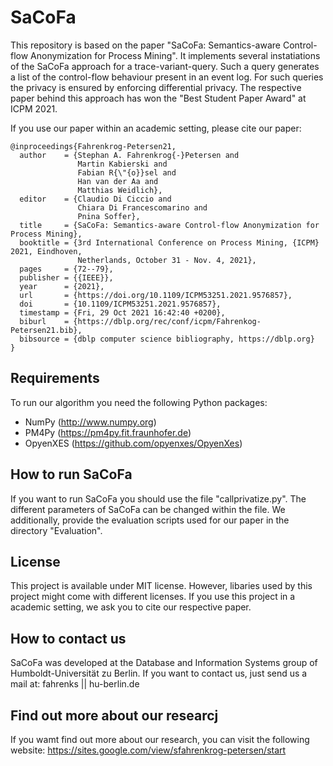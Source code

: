 # SaCoFa
This repository is based on the paper "SaCoFa: Semantics-aware Control-flow Anonymization for Process Mining". It implements several instatiations of the SaCoFa approach for a trace-variant-query. Such a query generates a list of the control-flow behaviour present in an event log. For such queries the privacy is ensured by enforcing differential privacy. The respective paper behind this approach has won the "Best Student Paper Award" at ICPM 2021.

If you use our paper within an academic setting, please cite our paper:
```
@inproceedings{Fahrenkrog-Petersen21,
  author    = {Stephan A. Fahrenkrog{-}Petersen and
               Martin Kabierski and
               Fabian R{\"{o}}sel and
               Han van der Aa and
               Matthias Weidlich},
  editor    = {Claudio Di Ciccio and
               Chiara Di Francescomarino and
               Pnina Soffer},
  title     = {SaCoFa: Semantics-aware Control-flow Anonymization for Process Mining},
  booktitle = {3rd International Conference on Process Mining, {ICPM} 2021, Eindhoven,
               Netherlands, October 31 - Nov. 4, 2021},
  pages     = {72--79},
  publisher = {{IEEE}},
  year      = {2021},
  url       = {https://doi.org/10.1109/ICPM53251.2021.9576857},
  doi       = {10.1109/ICPM53251.2021.9576857},
  timestamp = {Fri, 29 Oct 2021 16:42:40 +0200},
  biburl    = {https://dblp.org/rec/conf/icpm/Fahrenkog-Petersen21.bib},
  bibsource = {dblp computer science bibliography, https://dblp.org}
}
```


## Requirements
To run our algorithm you need the following Python packages:
- NumPy (http://www.numpy.org)
- PM4Py (https://pm4py.fit.fraunhofer.de)
- OpyenXES (https://github.com/opyenxes/OpyenXes)

## How to run SaCoFa
If you want to run SaCoFa you should use the file "callprivatize.py". The different parameters of SaCoFa can be changed within the file. We additionally, provide the evaluation scripts used for our paper in the directory "Evaluation".

## License
This project is available under MIT license. However, libaries used by this project might come with different licenses. If you use this project in a academic setting, we ask you to cite our respective paper.



## How to contact us
SaCoFa was developed at the Database and Information Systems group of Humboldt-Universität zu Berlin. If you want to contact us, just send us a mail at: fahrenks || hu-berlin.de

## Find out more about our researcj
If you wamt find out more about our research, you can visit the following website: 
https://sites.google.com/view/sfahrenkrog-petersen/start

